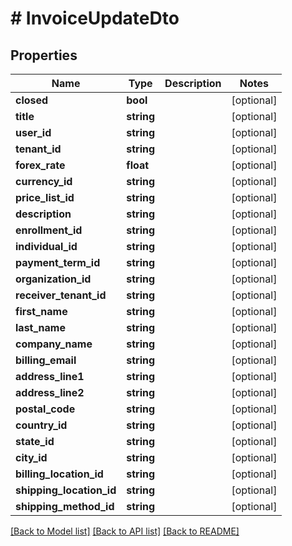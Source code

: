 # # InvoiceUpdateDto

## Properties

Name | Type | Description | Notes
------------ | ------------- | ------------- | -------------
**closed** | **bool** |  | [optional]
**title** | **string** |  | [optional]
**user_id** | **string** |  | [optional]
**tenant_id** | **string** |  | [optional]
**forex_rate** | **float** |  | [optional]
**currency_id** | **string** |  | [optional]
**price_list_id** | **string** |  | [optional]
**description** | **string** |  | [optional]
**enrollment_id** | **string** |  | [optional]
**individual_id** | **string** |  | [optional]
**payment_term_id** | **string** |  | [optional]
**organization_id** | **string** |  | [optional]
**receiver_tenant_id** | **string** |  | [optional]
**first_name** | **string** |  | [optional]
**last_name** | **string** |  | [optional]
**company_name** | **string** |  | [optional]
**billing_email** | **string** |  | [optional]
**address_line1** | **string** |  | [optional]
**address_line2** | **string** |  | [optional]
**postal_code** | **string** |  | [optional]
**country_id** | **string** |  | [optional]
**state_id** | **string** |  | [optional]
**city_id** | **string** |  | [optional]
**billing_location_id** | **string** |  | [optional]
**shipping_location_id** | **string** |  | [optional]
**shipping_method_id** | **string** |  | [optional]

[[Back to Model list]](../../README.md#models) [[Back to API list]](../../README.md#endpoints) [[Back to README]](../../README.md)
